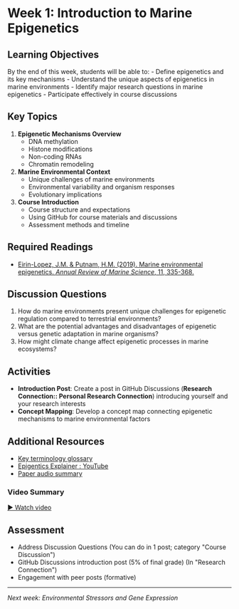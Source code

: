 # Week 1: Introduction to Marine Epigenetics

## Learning Objectives

By the end of this week, students will be able to: - Define epigenetics and its key mechanisms - Understand the unique aspects of epigenetics in marine environments - Identify major research questions in marine epigenetics - Participate effectively in course discussions

## Key Topics

1.  **Epigenetic Mechanisms Overview**
    -   DNA methylation
    -   Histone modifications
    -   Non-coding RNAs
    -   Chromatin remodeling
2.  **Marine Environmental Context**
    -   Unique challenges of marine environments
    -   Environmental variability and organism responses
    -   Evolutionary implications
3.  **Course Introduction**
    -   Course structure and expectations
    -   Using GitHub for course materials and discussions
    -   Assessment methods and timeline

## Required Readings

-   [Eirin-Lopez, J.M. & Putnam, H.M. (2019). Marine environmental epigenetics. *Annual Review of Marine Science*, 11, 335-368.](annurev-marine-010318-095114.pdf)

## Discussion Questions

1.  How do marine environments present unique challenges for epigenetic regulation compared to terrestrial environments?
2.  What are the potential advantages and disadvantages of epigenetic versus genetic adaptation in marine organisms?
3.  How might climate change affect epigenetic processes in marine ecosystems?

## Activities

-   **Introduction Post**: Create a post in GitHub Discussions (**Research Connection:: Personal Research Connection**) introducing yourself and your research interests
-   **Concept Mapping**: Develop a concept map connecting epigenetic mechanisms to marine environmental factors

## Additional Resources

-   [Key terminology glossary](glossary.md)
-   [Epigentics Explainer : YouTube](https://www.youtube.com/embed/MD3Fc0XOjWk)
-   [Paper audio summary](paper-summary.mp3)

### Video Summary

[▶️ Watch video](Marine_Epigenetics.mp4)

## Assessment

-   Address Discussion Questions (You can do in 1 post; category "Course Discussion")
-   GitHub Discussions introduction post (5% of final grade) (In "Research Connection")
-   Engagement with peer posts (formative)

------------------------------------------------------------------------

*Next week: Environmental Stressors and Gene Expression*
